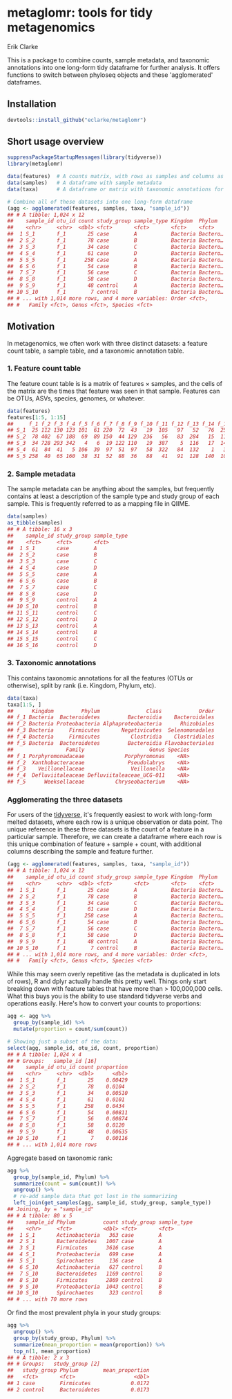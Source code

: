 metaglomr: tools for tidy metagenomics
================
Erik Clarke

This is a package to combine counts, sample metadata, and taxonomic annotations into one long-form tidy dataframe for further analysis. It offers functions to switch between phyloseq objects and these 'agglomerated' dataframes.

Installation
------------

``` r
devtools::install_github("eclarke/metaglomr")
```

Short usage overview
--------------------

``` r
suppressPackageStartupMessages(library(tidyverse))
library(metaglomr)

data(features)  # A counts matrix, with rows as samples and columns as features
data(samples)   # A dataframe with sample metadata
data(taxa)      # A dataframe or matrix with taxonomic annotations for features

# Combine all of these datasets into one long-form dataframe
(agg <- agglomerated(features, samples, taxa, "sample_id"))
## # A tibble: 1,024 x 12
##    sample_id otu_id count study_group sample_type Kingdom  Phylum   Class 
##    <chr>     <chr>  <dbl> <fct>       <fct>       <fct>    <fct>    <fct> 
##  1 S_1       f_1       25 case        A           Bacteria Bactero… Bacte…
##  2 S_2       f_1       78 case        B           Bacteria Bactero… Bacte…
##  3 S_3       f_1       34 case        C           Bacteria Bactero… Bacte…
##  4 S_4       f_1       61 case        D           Bacteria Bactero… Bacte…
##  5 S_5       f_1      258 case        A           Bacteria Bactero… Bacte…
##  6 S_6       f_1       54 case        B           Bacteria Bactero… Bacte…
##  7 S_7       f_1       56 case        C           Bacteria Bactero… Bacte…
##  8 S_8       f_1       58 case        D           Bacteria Bactero… Bacte…
##  9 S_9       f_1       48 control     A           Bacteria Bactero… Bacte…
## 10 S_10      f_1        7 control     B           Bacteria Bactero… Bacte…
## # ... with 1,014 more rows, and 4 more variables: Order <fct>,
## #   Family <fct>, Genus <fct>, Species <fct>
```

Motivation
----------

In metagenomics, we often work with three distinct datasets: a feature count table, a sample table, and a taxonomic annotation table.

### 1. Feature count table

The feature count table is is a matrix of features × samples, and the cells of the matrix are the times that feature was seen in that sample. Features can be OTUs, ASVs, species, genomes, or whatever.

``` r
data(features)
features[1:5, 1:15]
##     f_1 f_2 f_3 f_4 f_5 f_6 f_7 f_8 f_9 f_10 f_11 f_12 f_13 f_14 f_15
## S_1  25 112 130 123 101  61 220  72  43   19  105   97   52   76  258
## S_2  78 402  67 188  69  89 150  44 129  236   56   83  284   15  112
## S_3  34 728 293 342   4   6  19 122 110   19  387    5  116   17  148
## S_4  61  84  41   5 106  39  97  51  97   58  322   84  132    1   35
## S_5 258  40  65 160  38  31  52  88  36   88   41   91  128  140  105
```

### 2. Sample metadata

The sample metadata can be anything about the samples, but frequently contains at least a description of the sample type and study group of each sample. This is frequently referred to as a mapping file in QIIME.

``` r
data(samples)
as_tibble(samples)
## # A tibble: 16 x 3
##    sample_id study_group sample_type
##    <fct>     <fct>       <fct>      
##  1 S_1       case        A          
##  2 S_2       case        B          
##  3 S_3       case        C          
##  4 S_4       case        D          
##  5 S_5       case        A          
##  6 S_6       case        B          
##  7 S_7       case        C          
##  8 S_8       case        D          
##  9 S_9       control     A          
## 10 S_10      control     B          
## 11 S_11      control     C          
## 12 S_12      control     D          
## 13 S_13      control     A          
## 14 S_14      control     B          
## 15 S_15      control     C          
## 16 S_16      control     D
```

### 3. Taxonomic annotations

This contains taxonomic annotations for all the features (OTUs or otherwise), split by rank (i.e. Kingdom, Phylum, etc).

``` r
data(taxa)
taxa[1:5, ]
##      Kingdom         Phylum               Class            Order
## f_1 Bacteria  Bacteroidetes         Bacteroidia    Bacteroidales
## f_2 Bacteria Proteobacteria Alphaproteobacteria      Rhizobiales
## f_3 Bacteria     Firmicutes       Negativicutes  Selenomonadales
## f_4 Bacteria     Firmicutes          Clostridia    Clostridiales
## f_5 Bacteria  Bacteroidetes         Bacteroidia Flavobacteriales
##                 Family                     Genus Species
## f_1 Porphyromonadaceae             Porphyromonas    <NA>
## f_2  Xanthobacteraceae              Pseudolabrys    <NA>
## f_3    Veillonellaceae               Veillonella    <NA>
## f_4  Defluviitaleaceae Defluviitaleaceae_UCG-011    <NA>
## f_5      Weeksellaceae          Chryseobacterium    <NA>
```

### Agglomerating the three datasets

For users of the [tidyverse](https://tidyverse.org), it's frequently easiest to work with long-form melted datasets, where each row is a unique observation or data point. The unique reference in these three datasets is the count of a feature in a particular sample. Therefore, we can create a dataframe where each row is this unique combination of feature + sample + count, with additional columns describing the sample and feature further.

``` r
(agg <- agglomerated(features, samples, taxa, "sample_id"))
## # A tibble: 1,024 x 12
##    sample_id otu_id count study_group sample_type Kingdom  Phylum   Class 
##    <chr>     <chr>  <dbl> <fct>       <fct>       <fct>    <fct>    <fct> 
##  1 S_1       f_1       25 case        A           Bacteria Bactero… Bacte…
##  2 S_2       f_1       78 case        B           Bacteria Bactero… Bacte…
##  3 S_3       f_1       34 case        C           Bacteria Bactero… Bacte…
##  4 S_4       f_1       61 case        D           Bacteria Bactero… Bacte…
##  5 S_5       f_1      258 case        A           Bacteria Bactero… Bacte…
##  6 S_6       f_1       54 case        B           Bacteria Bactero… Bacte…
##  7 S_7       f_1       56 case        C           Bacteria Bactero… Bacte…
##  8 S_8       f_1       58 case        D           Bacteria Bactero… Bacte…
##  9 S_9       f_1       48 control     A           Bacteria Bactero… Bacte…
## 10 S_10      f_1        7 control     B           Bacteria Bactero… Bacte…
## # ... with 1,014 more rows, and 4 more variables: Order <fct>,
## #   Family <fct>, Genus <fct>, Species <fct>
```

While this may seem overly repetitive (as the metadata is duplicated in lots of rows), R and dplyr actually handle this pretty well. Things only start breaking down with feature tables that have more than &gt; 100,000,000 cells. What this buys you is the ability to use standard tidyverse verbs and operations easily. Here's how to convert your counts to proportions:

``` r
agg <- agg %>%
  group_by(sample_id) %>%
  mutate(proportion = count/sum(count))

# Showing just a subset of the data:
select(agg, sample_id, otu_id, count, proportion)
## # A tibble: 1,024 x 4
## # Groups:   sample_id [16]
##    sample_id otu_id count proportion
##    <chr>     <chr>  <dbl>      <dbl>
##  1 S_1       f_1       25    0.00429
##  2 S_2       f_1       78    0.0104 
##  3 S_3       f_1       34    0.00510
##  4 S_4       f_1       61    0.0101 
##  5 S_5       f_1      258    0.0434 
##  6 S_6       f_1       54    0.00811
##  7 S_7       f_1       56    0.00874
##  8 S_8       f_1       58    0.0120 
##  9 S_9       f_1       48    0.00635
## 10 S_10      f_1        7    0.00116
## # ... with 1,014 more rows
```

Aggregate based on taxonomic rank:

``` r
agg %>% 
  group_by(sample_id, Phylum) %>%
  summarize(count = sum(count)) %>%
  ungroup() %>%
  # re-add sample data that got lost in the summarizing
  left_join(get_samples(agg, sample_id, study_group, sample_type))
## Joining, by = "sample_id"
## # A tibble: 80 x 5
##    sample_id Phylum         count study_group sample_type
##    <chr>     <fct>          <dbl> <fct>       <fct>      
##  1 S_1       Actinobacteria   363 case        A          
##  2 S_1       Bacteroidetes   1007 case        A          
##  3 S_1       Firmicutes      3616 case        A          
##  4 S_1       Proteobacteria   699 case        A          
##  5 S_1       Spirochaetes     136 case        A          
##  6 S_10      Actinobacteria   627 control     B          
##  7 S_10      Bacteroidetes   1169 control     B          
##  8 S_10      Firmicutes      2869 control     B          
##  9 S_10      Proteobacteria  1043 control     B          
## 10 S_10      Spirochaetes     323 control     B          
## # ... with 70 more rows
```

Or find the most prevalent phyla in your study groups:

``` r
agg %>% 
  ungroup() %>%
  group_by(study_group, Phylum) %>%
  summarize(mean_proportion = mean(proportion)) %>%
  top_n(1, mean_proportion)
## # A tibble: 2 x 3
## # Groups:   study_group [2]
##   study_group Phylum        mean_proportion
##   <fct>       <fct>                   <dbl>
## 1 case        Firmicutes             0.0172
## 2 control     Bacteroidetes          0.0173
```
